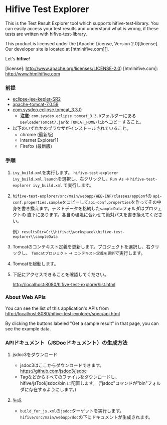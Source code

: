 Hifive Test Explorer
========
This is the Test Result Explorer tool which supports hifive-test-library. You
can easily access your test results and understand what is wrong, if these tests
are written with hifive-test-library.

This product is licensed under the [Apache License, Version 2.0][license].
Our developer site is located at [htmlhifive.com][].

Let's **hifive**!

[license]: http://www.apache.org/licenses/LICENSE-2.0)
[htmlhifive.com]: http://www.htmlhifive.com

### 前提
*   [eclipse-jee-kepler-SR2](https://eclipse.org/downloads/packages/release/Kepler/SR2)
*   [apache-tomcat-7.0.59](http://tomcat.apache.org/download-70.cgi)
*   [com.sysdeo.eclipse.tomcat_3.3.0](http://www.eclipsetotale.com/tomcatPlugin.html)
    * **注意**:
      `com.sysdeo.eclipse.tomcat_3.3.0`フォルダーにある`DevloaderTomcat7.jar`を
      `TOMCAT_HOME/lib`へコピーすること。
*   以下のいずれかのブラウザがインストールされていること。
    * chrome (最新版)
    * Internet Explorer11
    * Firefox (最新版)

### 手順
1.  `ivy_build.xml`を実行します。
    `hifive-test-explorer ivy_build.xml.launch`を選択し、右クリックし、`Run As`
    → `hifive-test-explorer ivy_build.xml` で実行します。

2.  `hifive-test-explorer/src/main/webapp/WEB-INF/classes/appConf`の
    `api-conf.properties.sample`をコピーして`api-conf.properties`を作ってその中
    身を書き換えます。テストデータを格納した`sampleData`フォルダはプロジェクトの
    直下にあります。各自の環境に合わせて絶対パスを書き換えてください。

    例）`resultsDir=C:\\hifive\\workspace\\hifive-test-explorer\\sampleData`

3.  Tomcatのコンテキスト定義を更新します。プロジェクトを選択し、右クリックし、
    `Tomcatプロジェクト` → `コンテキスト定義を更新`で実行します。

4.  Tomcatを起動します。

5.  下記にアクセスできることを確認してください。

    [http://localhost:8080/hifive-test-explorer/list.html][url-list]

[url-list]: http://localhost:8080/hifive-test-explorer/list.html

### About Web APIs
You can see the list of this application's APIs from
[http://localhost:8080/hifive-test-explorer/spec/api.html][url-api]

By clicking the buttons labeled "Get a sample result" in that page, you can see
the example data.

[url-api]: http://localhost:8080/hifive-test-explorer/spec/api.html

### APIドキュメント（JSDocドキュメント）の生成方法
1.  jsdoc3をダウンロード
    - jsdoc3はここからダウンロードできます。https://github.com/jsdoc3/jsdoc
    - Tagなどからすべてのファイルをダウンロードし、 hifive/jsTool/jsdoc/bin に配置します。
      ("jsdoc"コマンドが"bin"フォルダに存在するようにします。)

2.  生成
    - `build_for_js.xml`の`jsdoc`ターゲットを実行します。
      `hifive/src/main/webapp/doc`の下にドキュメントが生成されます。
